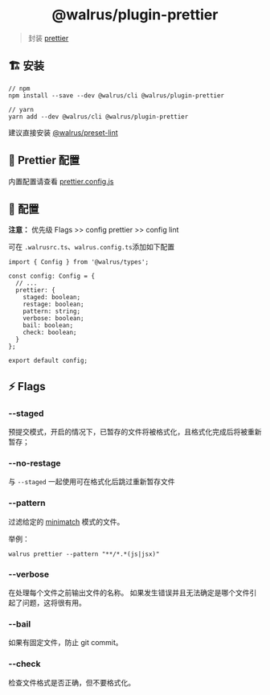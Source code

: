 <h1 align="center">
  @walrus/plugin-prettier
</h1>

> 封装 [prettier](https://github.com/prettier/prettier)

## 🏗 安装

```
// npm
npm install --save --dev @walrus/cli @walrus/plugin-prettier

// yarn
yarn add --dev @walrus/cli @walrus/plugin-prettier
```

建议直接安装 [@walrus/preset-lint](https://github.com/walrusjs/plugins/tree/master/packages/preset-lint)

## 🌟 Prettier 配置

内置配置请查看 [prettier.config.js](https://github.com/walrusjs/plugins/blob/master/packages/plugin-prettier/src/prettier.config.js)

## 📝 配置

**注意：** 优先级 Flags >> config prettier >> config lint

可在 `.walrusrc.ts`、`walrus.config.ts`添加如下配置

```
import { Config } from '@walrus/types';

const config: Config = {
  // ...
  prettier: {
    staged: boolean;
    restage: boolean;
    pattern: string;
    verbose: boolean;
    bail: boolean;
    check: boolean;
  }
};

export default config;
```

## ⚡ Flags

### --staged

预提交模式，开启的情况下，已暂存的文件将被格式化，且格式化完成后将被重新暂存；

### --no-restage

与 `--staged` 一起使用可在格式化后跳过重新暂存文件

### --pattern

过滤给定的 [minimatch](https://github.com/isaacs/minimatch) 模式的文件。

举例：

```
walrus prettier --pattern "**/*.*(js|jsx)"
```

### --verbose

在处理每个文件之前输出文件的名称。 如果发生错误并且无法确定是哪个文件引起了问题，这将很有用。

### --bail

如果有固定文件，防止 git commit。

### --check

检查文件格式是否正确，但不要格式化。
